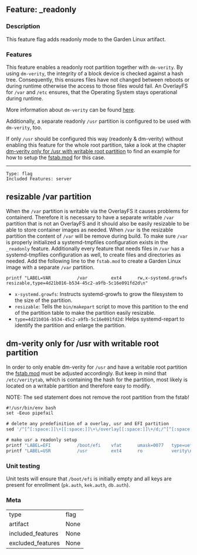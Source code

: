 ## Feature: _readonly
### Description
<website-feature>
This feature flag adds readonly mode to the Garden Linux artifact.
</website-feature>

### Features
This feature enables a readonly root partition together with `dm-verity`. By using `dm-verity`, the integrity of a block device is checked against a hash tree. Consequently, this ensures files have not changed between reboots or during runtime otherwise the access to those files would fail. An OverlayFS for `/var` and `/etc` ensures, that the Operating System stays operational during runtime.

More information about `dm-verity` can be found [here](https://www.kernel.org/doc/html/latest/admin-guide/device-mapper/verity.html).

Additionally, a separate readonly `/usr` partition is configured to be used with `dm-verity`, too.

If only `/usr` should be configured this way (readonly & dm-verity) without enabling this feature for the whole root partition, take a look at the chapter [dm-verity only for /usr with writable root partition](dm-verity-only-for-usr-with-writable-root-partition) to find an example for how to setup the [fstab.mod](https://github.com/gardenlinux/gardenlinux/blob/main/features/_readonly/fstab.mod) for this case.

---

	Type: flag
	Included Features: server


## resizable /var partition

When the `/var` partition is writable via the OverlayFS it causes problems for containerd. Therefore it is necessary to have a separate writable `/var` partition that is not an OverlayFS and it should also be easily resizable to be able to store container images as needed. When `/var` is the resizable partition the content of `/var` will be remove during build. To make sure `/var` is properly initialized a systemd-tmpfiles configuration exists in the `_readonly` feature. Additionally every feature that needs files in `/var` has a systemd-tmpfiles configuration as well, to create files and directories as needed.
Add the following line to the `fstab.mod` to create a Garden Linux image with a separate `/var` partition.

```
printf "LABEL=VAR          /var         ext4      rw,x-systemd.growfs          resizable,type=4d21b016-b534-45c2-a9fb-5c16e091fd2d\n"
```
* `x-systemd.growfs`: Instructs systemd-growfs to grow the filesystem to the size of the partition.
* `resizable`: Tells the `bin/makepart` script to move this partition to the end of the partition table to make the partition easily resizable.
* `type=4d21b016-b534-45c2-a9fb-5c16e091fd2d`: Helps systemd-repart to identify the partition and enlarge the partition.

## dm-verity only for /usr with writable root partition

In order to only enable dm-verity for `/usr` and have a writable root partition the [fstab.mod](https://github.com/gardenlinux/gardenlinux/blob/main/features/_readonly/fstab.mod) must be adjusted accordingly. But keep in mind that `/etc/veritytab`, which is containing the hash for the partition, most likely is located on a writable partition and therefore easy to modify.

NOTE: The sed statement does not remove the root partition from the fstab!

```fstab.mod
#!/usr/bin/env bash
set -Eeuo pipefail

# delete any predefinition of a overlay, usr and EFI partition
sed '/^[^[:space:]]\+[[:space:]]\+\/overlay[[:space:]]\+/d;/^[^[:space:]]\+[[:space:]]\+\/usr[[:space:]]\+/d;/^[^[:space:]]\+[[:space:]]\+\/boot\/efi[[:space:]]\+/d'

# make usr a readonly setup
printf "LABEL=EFI          /boot/efi    vfat      umask=0077   type=uefi,size=96MiB\n"
printf "LABEL=USR          /usr         ext4      ro           verity\n"
```

### Unit testing
Unit tests will ensure that `/boot/efi` is initially empty and all keys are present for enrollment (`pk.auth`, `kek.auth`, `db.auth`).

### Meta
|||
|---|---|
|type|flag|
|artifact|None|
|included_features|None|
|excluded_features|None|
